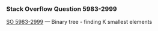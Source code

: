 ### Stack Overflow Question 5983-2999

[SO 5983-2999](https://stackoverflow.com/q/59832999) &mdash;
Binary tree - finding K smallest elements

